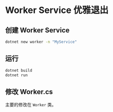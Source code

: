 # Worker Service 优雅退出

## 创建 Worker Service

```bash
dotnet new worker -n "MyService"
```

## 运行

```bash
dotnet build
dotnet run
```

## 修改 Worker.cs

主要的修改在 `Worker` 类。
